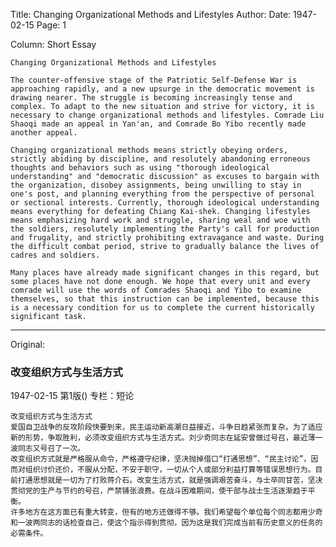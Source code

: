 Title: Changing Organizational Methods and Lifestyles
Author:
Date: 1947-02-15
Page: 1

Column: Short Essay

    Changing Organizational Methods and Lifestyles

    The counter-offensive stage of the Patriotic Self-Defense War is approaching rapidly, and a new upsurge in the democratic movement is drawing nearer. The struggle is becoming increasingly tense and complex. To adapt to the new situation and strive for victory, it is necessary to change organizational methods and lifestyles. Comrade Liu Shaoqi made an appeal in Yan'an, and Comrade Bo Yibo recently made another appeal.

    Changing organizational methods means strictly obeying orders, strictly abiding by discipline, and resolutely abandoning erroneous thoughts and behaviors such as using "thorough ideological understanding" and "democratic discussion" as excuses to bargain with the organization, disobey assignments, being unwilling to stay in one's post, and planning everything from the perspective of personal or sectional interests. Currently, thorough ideological understanding means everything for defeating Chiang Kai-shek. Changing lifestyles means emphasizing hard work and struggle, sharing weal and woe with the soldiers, resolutely implementing the Party's call for production and frugality, and strictly prohibiting extravagance and waste. During the difficult combat period, strive to gradually balance the lives of cadres and soldiers.

    Many places have already made significant changes in this regard, but some places have not done enough. We hope that every unit and every comrade will use the words of Comrades Shaoqi and Yibo to examine themselves, so that this instruction can be implemented, because this is a necessary condition for us to complete the current historically significant task.



<hr /> 

Original: 


### 改变组织方式与生活方式

1947-02-15
第1版()
专栏：短论

    改变组织方式与生活方式
    爱国自卫战争的反攻阶段快要到来，民主运动新高潮日益接近，斗争日趋紧张而复杂。为了适应新的形势，争取胜利，必须改变组织方式与生活方式。刘少奇同志在延安曾做过号召，最近薄一波同志又号召了一次。
    改变组织方式就是严格服从命令，严格遵守纪律，坚决抛掉借口“打通思想”、“民主讨论”，因而对组织讨价还价，不服从分配，不安于职守，一切从个人或部分利益打算等错误思想行为。目前打通思想就是一切为了打败蒋介石。改变生活方式，就是强调艰苦奋斗，与士卒同甘苦，坚决贯彻党的生产与节约的号召，严禁铺张浪费。在战斗困难期间，使干部与战士生活逐渐趋于平衡。
    许多地方在这方面已有重大转变，但有的地方还做得不够。我们希望每个单位每个同志都用少奇和一波两同志的话检查自己，使这个指示得到贯彻，因为这是我们完成当前有历史意义的任务的必需条件。
